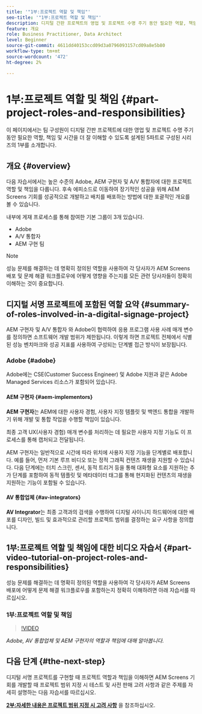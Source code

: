 ```yaml
---
title: '"1부:프로젝트 역할 및 책임"'
seo-title: '"1부:프로젝트 역할 및 책임"'
description: 디지털 간판 프로젝트의 영업 및 프로젝트 수명 주기 동안 필요한 역할, 책임 및 시간을 더 잘 이해하려면 이 자습서를 따르십시오.
feature: 개요
role: Business Practitioner, Data Architect
level: Beginner
source-git-commit: 4611dd40153ccd09d3a0796093157cd09a8e5b80
workflow-type: tm+mt
source-wordcount: '472'
ht-degree: 2%

---
```



# 1부:프로젝트 역할 및 책임 {#part-project-roles-and-responsibilities}

이 페이지에서는 팀 구성원이 디지털 간판 프로젝트에 대한 영업 및 프로젝트 수명 주기 동안 필요한 역할, 책임 및 시간을 더 잘 이해할 수 있도록 설계된 5파트로 구성된 시리즈의 1부를 소개합니다.

## 개요 {#overview}

다음 자습서에서는 높은 수준의 Adobe, AEM 구현자 및 A/V 통합자에 대한 프로젝트 역할 및 책임을 다룹니다. 후속 에피소드로 이동하여 장기적인 성공을 위해 AEM Screens 기회를 성공적으로 개발하고 배치를 배포하는 방법에 대한 포괄적인 개요를 볼 수 있습니다.

내부에 게재 프로세스를 통해 참여한 기본 그룹이 3개 있습니다.

* Adobe
* A/V 통합자
* AEM 구현 팀

>[!NOTE]
>
>성능 문제를 해결하는 데 명확히 정의된 역할을 사용하여 각 당사자가 AEM Screens 배포 및 문제 해결 워크플로우에 어떻게 영향을 주는지를 모든 관련 당사자들이 정확히 이해하는 것이 중요합니다.

## 디지털 서명 프로젝트에 포함된 역할 요약 {#summary-of-roles-involved-in-a-digital-signage-project}

AEM 구현자 및 A/V 통합자 와 Adobe이 협력하여 응용 프로그램 사용 사례 매개 변수를 정의하면 소프트웨어 개발 범위가 제한됩니다. 이렇게 하면 프로젝트 전체에서 식별된 성능 벤치마크와 성공 지표를 사용하여 구성되는 단계별 접근 방식이 보장됩니다.

### Adobe {#adobe}

Adobe에는 CSE(Customer Success Engineer) 및 Adobe 지원과 같은 Adobe Managed Services 리소스가 포함되어 있습니다.

#### AEM 구현자 {#aem-implementors}

**AEM 구현자**&#x200B;는 AEM에 대한 사용자 경험, 사용자 지정 템플릿 및 백엔드 통합을 개발하기 위해 개발 및 통합 작업을 수행할 책임이 있습니다.

최종 고객 UX(사용자 경험) 매개 변수를 처리하는 데 필요한 사용자 지정 기능도 이 프로세스를 통해 캡처되고 전달됩니다.

AEM 구현자는 일반적으로 시간에 따라 위치에 사용자 지정 기능을 단계별로 배포합니다. 예를 들어, 먼저 기본 루프 비디오 또는 정적 그래픽 컨텐츠 재생을 지원할 수 있습니다. 다음 단계에는 터치 스크린, 센서, 동적 트리거 등을 통해 대화형 요소를 지원하는 추가 단계를 포함하여 동적 템플릿 및 메타데이터 태그를 통해 현지화된 컨텐츠의 재생을 지원하는 기능이 포함될 수 있습니다.

#### AV 통합업체 {#av-integrators}

**AV Integrator**&#x200B;는 최종 고객과의 검색을 수행하여 디지털 사이니지 하드웨어에 대한 배포를 디자인, 빌드 및 효과적으로 관리할 프로젝트 범위를 결정하는 요구 사항을 정의합니다.

## 1부:프로젝트 역할 및 책임에 대한 비디오 자습서 {#part-video-tutorial-on-project-roles-and-responsibilities}

성능 문제를 해결하는 데 명확히 정의된 역할을 사용하여 각 당사자가 AEM Screens 배포에 어떻게 문제 해결 워크플로우를 포함하는지 정확히 이해하려면 아래 자습서를 따르십시오.

### 1부:프로젝트 역할 및 책임

>[!VIDEO](https://video.tv.adobe.com/v/28375)

*Adobe, AV 통합업체 및 AEM 구현자의 역할과 책임에 대해 알아봅니다.*

## 다음 단계 {#the-next-step}

디지털 서명 프로젝트를 구현할 때 프로젝트 역할과 책임을 이해하면 AEM Screens 기회를 개발할 때 프로젝트 범위 지정 시 테스트 및 사전 판매 고려 사항과 같은 주제를 자세히 설명하는 다음 자습서를 따르십시오.

**[2부:자세한 내용은 프로젝트 범위 지정 시 고려 사항](project-considerations.md)** 을 참조하십시오.
